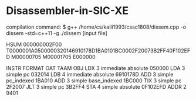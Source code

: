 # Disassembler-in-SIC-XE

compilation command:
$ g++ /home/cs/kaili1993/cssc1808/dissem.cpp -o dissem -std=c++11 -g
./dissem [input file]

HSUM   000000002F00
T0000001A0500000320146910178D1BA0101BC0002F20073B2FF40F102EFD
M00000705
M00001705
E000000

INSTR           FORMAT          OAT             TAAM            OBJ
LDX             3               immediate       absolute        050000
LDA             3               simple          pc              032014
LDB             4               immediate       absolute        6910178D
ADD             3               simple          pc_indexed      1BA010
ADD             3               simple          base_indexed    1BC000
TIX             3               simple          pc              2F2007
JLT             3               simple          pc              3B2FF4
STA             4               simple          absolute        0F102EFD
ADDR          2                                                         9401

